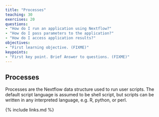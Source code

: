 ```yaml
---
title: "Processes"
teaching: 30
exercises: 20
questions:
- "How do I run an application using Nextflow?"
- "How do I pass parameters to the application?"
- "How do I access application results?"
objectives:
- "First learning objective. (FIXME)"
keypoints:
- "First key point. Brief Answer to questions. (FIXME)"
---
```


## Processes

Processes are the Nextflow data structure used to run user scripts.
The default script language is assumed to be shell script, but
scripts can be written in any interpreted language, e.g. R, python,
or perl.  

{% include links.md %}
